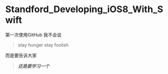 # Standford_Developing_iOS8_With_Swift
第一次使用GitHub 我不会说
<blockquote>
	<p>
		stay hunger stay foolish
	</p>
</blockquote>

 而是要告诉大家 
>***还是要学习一个***
